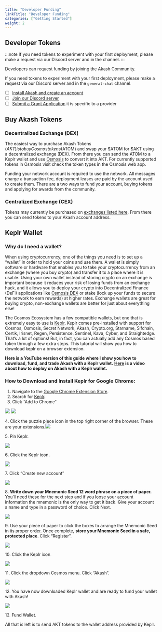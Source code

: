 ```yaml
---
title: "Developer Funding"
linkTitle: "Developer Funding"
categories: ["Getting Started"]
weight: 2
---
```


## Developer Tokens

:::note
If you need tokens to experiment with your first deployment, please make a request via our Discord server and in the channel.
:::

Developers can request funding by joining the Akash Community. &#x20;

If you need tokens to experiment with your first deployment, please make a request via our Discord server and in the `general-chat` channel.

- [ ] [Install Akash and create an account](broken-reference)
- [ ] [Join our Discord server](https://discord.com/invite/DxftX67)
- [ ] [Submit a Grant Application](https://forum.akash.network/t/2022-grant-applications-submit-here/3453)
      it is specific to a provider

## Buy Akash Tokens

### Decentralized Exchange (DEX)

The easiest way to purchase Akash Tokens ($AKT) is to buy Cosmos tokens ($ATOM) and swap your $ATOM for $AKT using a decentralized exchange (DEX). From there you can send the ATOM to a Keplr wallet and use [Osmosis](https://app.osmosis.zone/) to convert it into AKT. For currently supported tokens in Osmosis visit check the token types in the Osmosis web app.

Funding your network account is required to use the network. All messages charge a transaction fee, deployment leases are paid by the account used to create them. There are a two ways to fund your account, buying tokens and applying for awards from the community.

### Centralized Exchange (CEX)

Tokens may currently be purchased on [exchanges listed here](https://akash.network/token). From there you can send tokens to your Akash account address.

## Keplr Wallet

### Why do I need a wallet?

When using cryptocurrency, one of the things you need is to set up a “wallet” in order to hold your coins and use them. A wallet is simply software or hardware that enables you to take your cryptocurrency from an exchange (where you buy crypto) and transfer it to a place where it is usable. Using your own wallet instead of storing crypto on an exchange is important because it reduces your risk of losing funds from an exchange hack, and it allows you to deploy your crypto into Decentralized Finance (DeFi) applications like [Osmosis DEX](https://app.osmosis.zone) or stake (lock up your funds to secure the network to earn rewards) at higher rates. Exchange wallets are great for buying crypto, non-exchange wallets are better for just about everything else!

The Cosmos Ecosystem has a few compatible wallets, but one that is extremely easy to use is [Keplr](https://keplr.app). Keplr comes pre-installed with support for Cosmos, Osmosis, Secret Network, Akash, Crypto.org, Starname, Sifchain, Certik, Irisnet, Regen, Persistence, Sentinel, Kava, Cyber, and Straightedge. That’s a lot of options! But, in fact, you can actually add any Cosmos based token through a few extra steps. This tutorial will show you how to download keplr on a browser extension.

**Here is a YouTube version of this guide where I show you how to download, fund, and trade Akash with a Keplr wallet.** [**Here**](https://www.youtube.com/watch?v=KGu3wiwcxNc&t=642s) **is a video about how to deploy on Akash with a Keplr wallet.**

### How to Download and Install Keplr for Google Chrome: <a href="#2a14" id="2a14"></a>

1. Navigate to the [Google Chrome Extension Store](https://chrome.google.com/webstore/category/extensions?hl=en).
2. Search for [Keplr](https://chrome.google.com/webstore/detail/keplr/dmkamcknogkgcdfhhbddcghachkejeap?hl=en).
3. Click “Add to Chrome”

![](https://miro.medium.com/max/60/1*b-gl3aaJpxx4_VAK4T58QA.png?q=20) ![](https://miro.medium.com/max/1400/1*b-gl3aaJpxx4_VAK4T58QA.png)

4\. Click the puzzle piece icon in the top right corner of the browser. These are your extensions.![](https://miro.medium.com/max/408/1*6TXuj66rkr9uDZ3K3U6x_A.png)

5\. Pin Keplr.

![](https://miro.medium.com/max/600/1*A3LlAK2TNjx4jGEgK5HCiw.png)

6\. Click the Keplr icon.

![](https://miro.medium.com/max/272/1*fUjYWaDxVltwkbu_LWjsvg.png)

7\. Click “Create new account”

![](https://miro.medium.com/max/1288/1*eu6QM_p5jbeorJQTWXMNXg.png)

8\. **Write down your Mnemonic Seed 12 word phrase on a piece of paper.** You’ll need these for the next step and if you loose your account information the mnemonic is the only way to get it back. Give your account a name and type in a password of choice. Click Next.

![](https://miro.medium.com/max/1400/1*3j8sS3D8YIJbBhNsb2uiig.png)

9\. Use your piece of paper to click the boxes to arrange the Mnemonic Seed in its proper order. Once complete, **store your Mnemonic Seed in a safe, protected place**. Click “Register”.

![](https://miro.medium.com/max/1400/1*8ax_97-t6IRo2mWw7HV1cg.png)

10\. Click the Keplr icon.

![](https://miro.medium.com/max/272/1*OFgsSrkW2yYXQHujo9uI4Q.png)

11\. Click the dropdown Cosmos menu. Click “Akash”.

![](https://miro.medium.com/max/744/1*PPobLOFbdYCNhXEyWmTxxw.png)

12\. You have now downloaded Keplr wallet and are ready to fund your wallet with Akash!

![](https://miro.medium.com/max/736/1*kF2UUXQgSei23dqutkDNVg.png)

13\. Fund Wallet.

All that is left is to send AKT tokens to the wallet address provided by Keplr.
